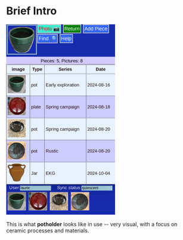 # Brief Intro
![](AllPieces.png)

This is what **potholder** looks like in use -- very visual, with a focus on ceramic processes and materials.
 
